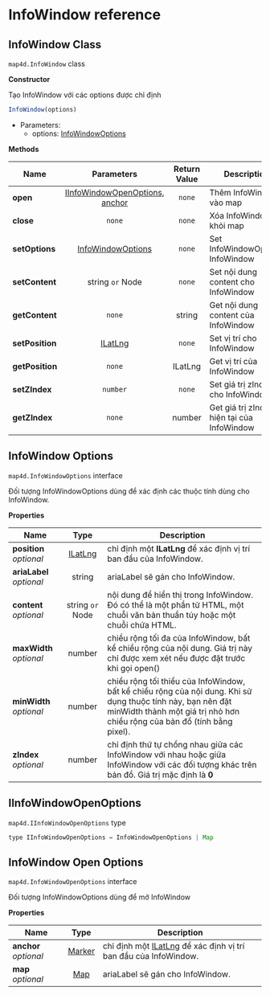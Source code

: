 # InfoWindow reference

## InfoWindow Class

`map4d.InfoWindow` class

**Constructor** 

Tạo InfoWindow với các options được chỉ định

```js
InfoWindow(options)
```

- Parameters:
  - options: [InfoWindowOptions](/reference/info-window?id=infowindow-options)

**Methods**

| Name                         | Parameters                              | Return Value | Description                                                                             |
|------------------------------|:---------------------------------------:|:------------:|----------------------------------------------------------------------------------------|
| **open**                     | [IInfoWindowOpenOptions](/reference/info-window?id=iinfowindowopenoptions), [anchor](/reference/marker?id=marker-class)      | `none`       | Thêm InfoWindow vào map                                                                         |
| **close**                    | `none`                                  | `none`       | Xóa InfoWindow khỏi map                                                                         |
| **setOptions**               | [InfoWindowOptions](/reference/info-window?id=infowindow-options)             | `none`       | Set InfoWindowOptions InfoWindow                                                                         |
| **setContent**               | string `or` Node                        | `none`       | Set nội dung content cho InfoWindow
| **getContent**               | `none`                                  | string       | Get nội dung content của InfoWindow                                                                  |
| **setPosition**              | [ILatLng](/reference/coordinates?id=ilatlng)| `none`    | Set vị trí cho InfoWindow                                                                  |
| **getPosition**              | `none`                                  | ILatLng      | Get vị trí của InfoWindow                                                                  |
| **setZIndex**                | `number`                                  | `none`       | Set giá trị zIndex cho InfoWindow                                                                  |
| **getZIndex**                | `none`                                  | number       | Get giá trị zIndex hiện tại của InfoWindow                                                                  |

## InfoWindow Options
`map4d.InfoWindowOptions` interface

Đối tượng InfoWindowOptions dùng để xác định các thuộc tính dùng cho InfoWindow.

**Properties**

| Name                       | Type                | Description                                                                                                                                                           |
|----------------------------|:-------------------:|-----------------------------------------------------------------------------------------------------------------------------------------------------------------------|
| **position** *optional*    |[ILatLng](/reference/coordinates?id=ilatlng)| chỉ định một **ILatLng** để xác định vị trí ban đầu của InfoWindow.                                                                                |
| **ariaLabel** *optional*    | string              | ariaLabel sẽ gán cho InfoWindow.                                                                                         |
| **content** *optional*      | string `or` Node    | nội dung để hiển thị trong InfoWindow. Đó có thể là một phần tử HTML, một chuỗi văn bản thuần túy hoặc một chuỗi chứa HTML.                                                    |
| **maxWidth** *optional*     | number              | chiều rộng tối đa của InfoWindow, bất kể chiều rộng của nội dung. Giá trị này chỉ được xem xét nếu được đặt trước khi gọi open()                                                                             |
| **minWidth** *optional*     | number              | chiều rộng tối thiểu của InfoWindow, bất kể chiều rộng của nội dung. Khi sử dụng thuộc tính này, bạn nên đặt minWidth thành một giá trị nhỏ hơn chiều rộng của bản đồ (tính bằng pixel).                                                                                             |
| **zIndex** *optional*       | number              | chỉ định thứ tự chồng nhau giữa các InfoWindow với nhau hoặc giữa InfoWindow với các đối tượng khác trên bản đồ. Giá trị mặc định là **0**                                    |

## IInfoWindowOpenOptions

`map4d.IInfoWindowOpenOptions` type

```js
type IInfoWindowOpenOptions = InfoWindowOpenOptions | Map
```

## InfoWindow Open Options
`map4d.InfoWindowOpenOptions` interface

Đối tượng InfoWindowOptions dùng để mở InfoWindow

**Properties**

| Name                       | Type                | Description                                                                                                                                                           |
|----------------------------|:-------------------:|-----------------------------------------------------------------------------------------------------------------------------------------------------------------------|
| **anchor** *optional*    | [Marker](/reference/marker?id=marker-class)           | chỉ định một [ILatLng](/reference/coordinates?id=ilatlng) để xác định vị trí ban đầu của InfoWindow.                                                                                |
| **map** *optional*        | [Map](/reference/map?id=map-class)              | ariaLabel sẽ gán cho InfoWindow.          |